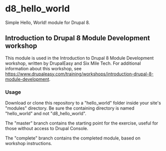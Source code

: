# d8_hello_world
Simple Hello, World! module for Drupal 8.

## Introduction to Drupal 8 Module Development workshop
This module is used in the Introduction to Drupal 8 Module Development workshop, 
written by DrupalEasy and Six Mile Tech. For additional information about this 
workshop, see https://www.drupaleasy.com/training/workshops/introduction-drupal-8-module-development.

### Usage
Download or clone this repository to a "hello_world" folder inside your site's 
"modules" directory. Be sure the containing directory is named "hello_world" and 
not "d8_hello_world".

The "master" branch contains the starting point for the exercise, useful for those without 
access to Drupal Console. 

The "complete" branch contains the completed module, based on workshop instructions.
